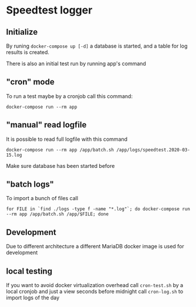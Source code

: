 # Speedtest logger

## Initialize
By runing `docker-compose up [-d]` a database is started, and a table for log results is created.

There is also an initial test run by running app's command  

## "cron" mode
To run a test maybe by a cronjob call this command:

    docker-compose run --rm app


## "manual" read logfile
It is possible to read full logfile with this command

    docker-compose run --rm app /app/batch.sh /app/logs/speedtest.2020-03-15.log

Make sure database has been started before

## "batch logs"
To import a bunch of files call

    for FILE in `find ./logs -type f -name "*.log"`; do docker-compose run --rm app /app/batch.sh /app/$FILE; done

## Development
Due to different architecture a different MariaDB docker image is used for development


## local testing
If you want to avoid docker virtualization overhead call `cron-test.sh` by a local cronjob and 
just a view seconds before midnight call `cron-log.sh` to import logs of the day  
